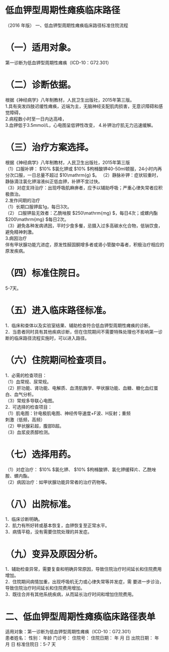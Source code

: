 # 低血钾型周期性瘫痪临床路径  
（2016 年版） 一、低血钾型周期性瘫痪临床路径标准住院流程  
# （一）适用对象。  
第一诊断为低血钾型周期性瘫痪（ICD-10：G72.301）  
# （二）诊断依据。  
根据《神经病学》八年制教材，人民卫生出版社，2015年第三版。  
1.具有突发四肢迟缓性瘫痪，近端为主，无脑神经支配肌肉损害，无意识障碍和感觉障碍，  
2.病程数小时至一日内达高峰，  
3.血钾低于3.5mmol/L，心电图呈低钾性改变， 4.补钾治疗肌无力迅速缓解。  
# （三）治疗方案选择。  
根据《神经病学》八年制教材，人民卫生出版社，2015年第三版  
（1）口服补钾： $10\% $氯化钾或 $10\% $枸橼酸钾40-50ml顿服，24小时内再分次口服，一日总量不超过 $10\mathrm{g} $。 （2）静脉补钾：症状较重时，静脉滴注氯化钾溶液纠正低血钾，补钾不宜过快。  
（3）对症支持治疗：出现呼吸肌麻痹者，应予以辅助呼吸；严重心律失常者应积极救治。  
2.发作间期的治疗  
（1）长期口服钾盐1g，每日3次。  
（2） 口服钾盐无效者：乙酰唑胺 $250\mathrm{mg} $，每日4次；或螺内酯 $200\mathrm{mg} $每日2次。  
（3）避免各种发病诱因，平时少食多餐，忌摄入过多高碳水化合物，低钠饮食，避免精神刺激。  
3.病因治疗  
伴有甲状腺功能亢进症，原发性醛固酮增多者或肾小管酸中毒者，积极治疗相应的原发疾病。  
# （四）标准住院日。  
5-7天。  
# （五）进入临床路径标准。  
1．临床和查体以及实验室结果、辅助检查符合低血钾型周期性瘫痪的诊断。  
2．当患者同时具有其他疾病诊断，但在住院期间不需要特殊处理也不影响第一诊断的临床路径流程实施时，可以进入路径。  
# （六）住院期间检查项目。  
1．必需的检查项目：  
（1）血常规、尿常规。  
（2）肝功能、肾功能、电解质、血清肌酶学、甲状腺功能、血糖、糖化血红蛋白、血气分析。  
（3）常规多导联心电图。  
2．可选择的检查项目：  
（1）肌电图：针电极肌电图、神经传导速度+F波、H反射；重频  
刺激（低频，高频）  
（2）甲状腺彩超，腹部B超。  
（3）血浆皮质醇检测。  
# （七）选择用药。  
（1）对症治疗： $10\% $氯化钾、 $10\% $枸橼酸钾、氯化钾缓释片、乙酰唑胺、螺内酯。  
（2）病因治疗：如甲状腺功能异常者的治疗药物等。  
# （八）出院标准。  
1．临床诊断明确。  
2．肌力有所好转或基本恢复，血钾恢复至正常水平。  
3．病情平稳，没有需要住院处理的并发症。  
# （九）变异及原因分析。  
1．辅助检查异常，需要复查和明确异常原因，导致住院治疗时间延长和住院费用增加。  
2．住院期间病情加重，出现呼吸机无力或心律失常等并发症，需 要进一步诊治，导致住院治疗时间延长和住院费用增加。  
3．既往合并有其他系统疾病，从而延长治疗时间和增加住院费用。  
# 二、低血钾型周期性瘫痪临床路径表单  
适用对象：第一诊断为低血钾型周期性瘫痪（ICD-10：G72.301）  
患者姓名：   性别：          年龄    门诊号：          住院号： 住院日期：  年  月  日   出院日期：  年  月  日     标准住院日：5-7 天  
